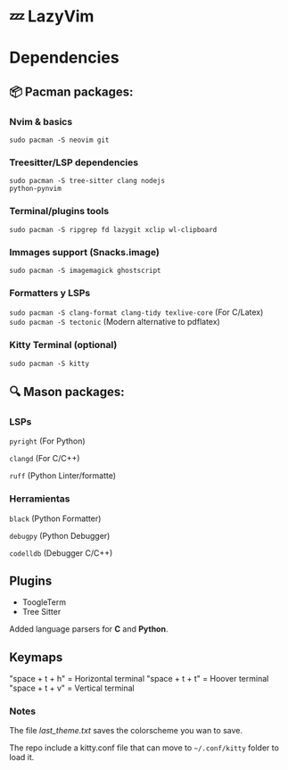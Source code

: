 # 💤 LazyVim

# Dependencies

## 📦 Pacman packages:

### Nvim & basics
<code>sudo pacman -S neovim git</code>

### Treesitter/LSP dependencies
<code>sudo pacman -S tree-sitter clang nodejs python-pynvim</code>

### Terminal/plugins tools
<code>sudo pacman -S ripgrep fd lazygit xclip wl-clipboard</code>

### Immages support (Snacks.image)
<code>sudo pacman -S imagemagick ghostscript</code>

### Formatters y LSPs
<code>sudo pacman -S clang-format clang-tidy texlive-core</code>  (For C/Latex)
<br>
<code>sudo pacman -S tectonic</code>  (Modern alternative to pdflatex)

### Kitty Terminal (optional)
<code>sudo pacman -S kitty</code>

## 🔍 Mason packages:

### LSPs
<code>pyright</code>        (For Python)

<code>clangd</code>         (For C/C++)

<code>ruff</code>           (Python Linter/formatte)

### Herramientas
<code>black</code>          (Python Formatter)

<code>debugpy</code>        (Python Debugger)

<code>codelldb</code>       (Debugger C/C++)


## Plugins
- ToogleTerm
- Tree Sitter

Added language parsers for <b>C</b> and <b>Python</b>.

## Keymaps
"space + t + h" = Horizontal terminal
"space + t + t" = Hoover terminal
"space + t + v" = Vertical terminal

### Notes
The file <i>last_theme.txt</i> saves the colorscheme you wan to save.

The repo include a kitty.conf file that can move to <code>~/.conf/kitty</code> folder to load it.
